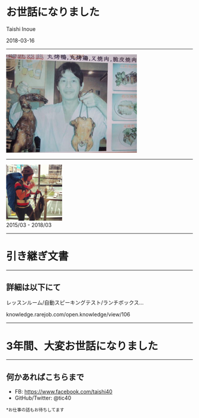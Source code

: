 # お世話になりました

Taishi Inoue

2018-03-16

---

<img src="img/toa.png" alt="" width="70%">

---

<img src="img/profile.jpg" alt="" width="30%" style="">
<div>
  2015/03 - 2018/03
</div>

---

# 引き継ぎ文書

---

## 詳細は以下にて

レッスンルーム/自動スピーキングテスト/ランチボックス...

knowledge.rarejob.com/open.knowledge/view/106

---


# 3年間、大変お世話になりました

---

## 何かあればこちらまで

- FB: https://www.facebook.com/taishi40
- GitHub/Twitter: @tic40

<small>*お仕事の話もお待ちしてます</small>
